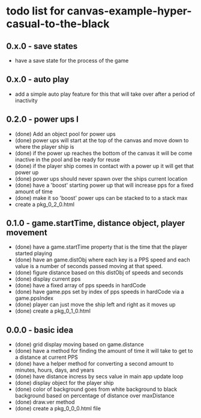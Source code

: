 # todo list for canvas-example-hyper-casual-to-the-black

## 0.x.0 - save states
* have a save state for the process of the game

## 0.x.0 - auto play
* add a simple auto play feature for this that will take over after a period of inactivity

## 0.2.0 - power ups I
* (done) Add an object pool for power ups
* (done) power ups will start at the top of the canvas and move down to where the player ship is
* (done) if the power up reaches the bottom of the canvas it will be come inactive in the pool and be ready for reuse
* (done) if the player ship comes in contact with a power up it will get that power up
* (done) power ups should never spawn over the ships current location
* (done) have a 'boost' starting power up that will increase pps for a fixed amount of time
* (done) make it so 'boost' power ups can be stacked to to a stack max
* create a pkg_0_2_0.html

## 0.1.0 - game.startTime, distance object, player movement
* (done) have a game.startTime property that is the time that the player started playing
* (done) have an game.distObj where each key is a PPS speed and each value is a number of seconds passed moving at that speed.
* (done) figure distance based on this distObj of speeds and seconds
* (done) display current pps
* (done) have a fixed array of pps speeds in hardCode
* (done) have game.pps set by index of pps speeds in hardCode via a game.ppsIndex
* (done) player can just move the ship left and right as it moves up
* (done) create a pkg_0_1_0.html

## 0.0.0 - basic idea
* (done) grid display moving based on game.distance
* (done) have a method for finding the amount of time it will take to get to a distance at current PPS
* (done) have a helper method for converting a second amount to minutes, hours, days, and years
* (done) have distance incress by secs value in main app update loop
* (done) display object for the player ship
* (done) color of background goes from white background to black background based on percentage of distance over maxDistance
* (done) draw.ver method
* (done) create a pkg_0_0_0.html file
